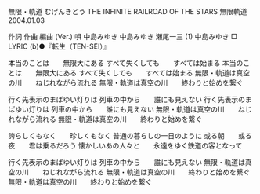 無限・軌道
むげんきどう
THE INFINITE RAILROAD OF THE STARS
無限軌道
2004.01.03


作詞  作曲  編曲 (Ver.)   唄
中島みゆき   中島みゆき   瀬尾一三 (1)  中島みゆき
□ LYRIC (b)●『転生（TEN-SEI）』

本当のことは　　無限大にある
すべて失くしても　　すべては始まる
本当のことは　　無限大にある
すべて失くしても　　すべては始まる
無限・軌道は真空の川　　ねじれながら流れる
無限・軌道は真空の川　　終わりと始めを繋ぐ

行く先表示のまばゆい灯りは
列車の中から　　誰にも見えない
行く先表示のまばゆい灯りは
列車の中から　　誰にも見えない
無限・軌道は真空の川　　ねじれながら流れる
無限・軌道は真空の川　　終わりと始めを繋ぐ

誇らしくもなく　　珍しくもなく
普通の暮らしの一日のように
或る朝　　或る夜　　君は乗るだろう
懐かしいあの人々と　　永遠をゆく鉄道の客となって

行く先表示のまばゆい灯りは
列車の中から　　誰にも見えない
無限・軌道は真空の川　　ねじれながら流れる
無限・軌道は真空の川　　終わりと始めを繋ぐ
無限・軌道は真空の川　　終わりと始めを繋ぐ